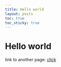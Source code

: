 ```yaml
---
title: Hello world
layout: posts
toc: true
toc_sticky: true
---
```

# Hello world

link to another page: [click](example2.md)